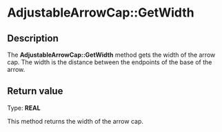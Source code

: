 # AdjustableArrowCap::GetWidth

## Description

The **AdjustableArrowCap::GetWidth** method gets the width of the arrow cap. The width is the distance between the endpoints of the base of the arrow.

## Return value

Type: **REAL**

This method returns the width of the arrow cap.
